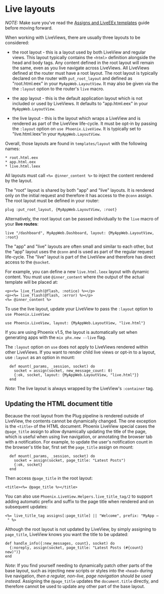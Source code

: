 # Live layouts

*NOTE:* Make sure you've read the [Assigns and LiveEEx templates](assigns-eex.md)
guide before moving forward.

When working with LiveViews, there are usually three layouts to be
considered:

  * the root layout - this is a layout used by both LiveView and
    regular views. This layout typically contains the `<html>`
    definition alongside the head and body tags. Any content defined
    in the root layout will remain the same, even as you live navigate
    across LiveViews. All LiveViews defined at the router must have
    a root layout. The root layout is typically declared on the
    router with `put_root_layout` and defined as "root.html.eex"
    in your `MyAppWeb.LayoutView`. It may also be given via the
    the `:layout` option to the router's `live` macro.

  * the app layout - this is the default application layout which
    is not included or used by LiveViews. It defaults to "app.html.eex"
    in your `MyAppWeb.LayoutView`.

  * the live layout - this is the layout which wraps a LiveView and
    is rendered as part of the LiveView life-cycle. It must be opt-in
    by passing the `:layout` option on `use Phoenix.LiveView`. It is
    typically set to "live.html.leex"in your `MyAppWeb.LayoutView`.

Overall, those layouts are found in `templates/layout` with the
following names:

    * root.html.eex
    * app.html.eex
    * live.html.leex

All layouts must call `<%= @inner_content %>` to inject the
content rendered by the layout.

The "root" layout is shared by both "app" and "live" layouts.
It is rendered only on the initial request and therefore it
has access to the `@conn` assign. The root layout must be defined
in your router:

    plug :put_root_layout, {MyAppWeb.LayoutView, :root}

Alternatively, the root layout can be passed individually to the
`live` macro of your **live routes**:

    live "/dashboard", MyAppWeb.Dashboard, layout: {MyAppWeb.LayoutView, :root}

The "app" and "live" layouts are often small and similar to each
other, but the "app" layout uses the `@conn` and is used as part
of the regular request life-cycle. The "live" layout is part of
the LiveView and therefore has direct access to the `@socket`.

For example, you can define a new `live.html.leex` layout with
dynamic content. You must use `@inner_content` where the output
of the actual template will be placed at:

    <p><%= live_flash(@flash, :notice) %></p>
    <p><%= live_flash(@flash, :error) %></p>
    <%= @inner_content %>

To use the live layout, update your LiveView to pass the `:layout`
option to `use Phoenix.LiveView`:

    use Phoenix.LiveView, layout: {MyAppWeb.LayoutView, "live.html"}

If you are using Phoenix v1.5, the layout is automatically set
when generating apps with the `mix phx.new --live` flag.

The `:layout` option on `use` does not apply to LiveViews rendered
within other LiveViews. If you want to render child live views or
opt-in to a layout, use `:layout` as an option in mount:

      def mount(_params, _session, socket) do
        socket = assign(socket, new_message_count: 0)
        {:ok, socket, layout: {MyAppWeb.LayoutView, "live.html"}}
      end

*Note*: The live layout is always wrapped by the LiveView's `:container` tag.

## Updating the HTML document title

Because the root layout from the Plug pipeline is rendered outside of
LiveView, the contents cannot be dynamically changed. The one exception
is the `<title>` of the HTML document. Phoenix LiveView special cases
the `@page_title` assign to allow dynamically updating the title of the
page, which is useful when using live navigation, or annotating the browser
tab with a notification. For example, to update the user's notification
count in the browser's title bar, first set the `page_title` assign on
mount:

      def mount(_params, _session, socket) do
        socket = assign(socket, page_title: "Latest Posts")
        {:ok, socket}
      end

Then access `@page_title` in the root layout:

    <title><%= @page_title %></title>

You can also use `Phoenix.LiveView.Helpers.live_title_tag/2` to support
adding automatic prefix and suffix to the page title when rendered and
on subsequent updates:

    <%= live_title_tag assigns[:page_title] || "Welcome", prefix: "MyApp – " %>

Although the root layout is not updated by LiveView, by simply assigning
to `page_title`, LiveView knows you want the title to be updated:

    def handle_info({:new_messages, count}, socket) do
      {:noreply, assign(socket, page_title: "Latest Posts (#{count} new)")}
    end

*Note*: If you find yourself needing to dynamically patch other parts of the
base layout, such as injecting new scripts or styles into the `<head>` during
live navigation, *then a regular, non-live, page navigation should be used
instead*. Assigning the `@page_title` updates the `document.title` directly,
and therefore cannot be used to update any other part of the base layout.
